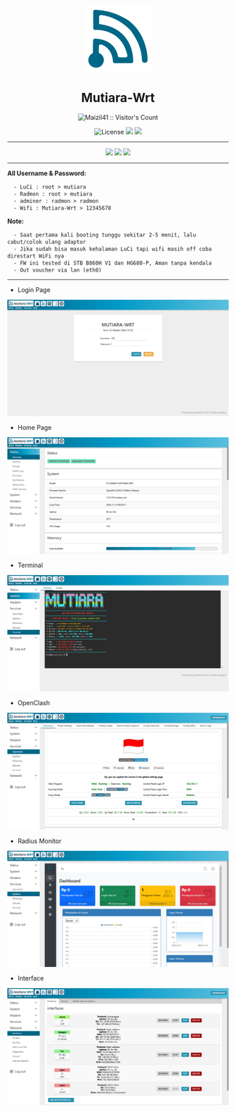 <div align="center">
  <img src="screenshot/logo.svg" alt="logo" width="150">
  <h1>Mutiara-Wrt</h1>
</div>

<div align="center">
  <p align="center"><img src="https://profile-counter.glitch.me/{mutiara-wrt}/count.svg" alt="Maizil41 :: Visitor's Count" /></p>
  <img alt="License" src="https://img.shields.io/github/license/Maizil41/Mutiara-Wrt?style=for-the-badge&logo=github">
  <a target="_blank" href="https://github.com/Maizil41/Mutiara-Wrt/releases"><img src="https://img.shields.io/github/release/Maizil41/Mutiara-Wrt?style=for-the-badge&logo=Openwrt"></a>
  <a target="_blank" href="https://github.com/Maizil41/Mutiara-Wrt/releases"><img src="https://img.shields.io/github/downloads/Maizil41/Mutiara-Wrt/total?style=for-the-badge&logo=Openwrt"></a>
</div>
<hr/>
<p align="center">
<a href="https://t.me/mutiarawrt"><img src="https://img.shields.io/badge/Telegram--Channel-2CA5E0?style=for-the-badge&logo=telegram&logoColor=white"></a>
<a href="https://www.youtube.com/@mutiara-wrt"><img src="https://img.shields.io/badge/Youtube--Channel-e02c2c?style=for-the-badge&logo=youtube&logoColor=white"></a>
<a href="https://t.me/+X1zD3nY9Fz1lNDU1"><img src="https://img.shields.io/badge/Telegram--Groups-2CA5E0?style=for-the-badge&logo=telegram&logoColor=white"></a>
</p>
<hr/>

**All Username & Password:**
```
  - LuCi : root > mutiara
  - Radmon : root > mutiara
  - adminer : radmon > radmon
  - Wifi : Mutiara-Wrt > 12345678
```
**Note:**
```
  - Saat pertama kali booting tunggu sekitar 2-5 menit, lalu cabut/colok ulang adaptor
  - Jika sudah bisa masuk kehalaman LuCi tapi wifi masih off coba direstart WiFi nya
  - FW ini tested di STB B860H V1 dan HG680-P, Aman tanpa kendala
  - Out voucher via lan (eth0)
```
<hr/>

* Login Page
<p align="center">
    <img src="/screenshot/login.png">
</p>

* Home Page
<p align="center">
    <img src="/screenshot/hg_home.png">
</p>

* Terminal
<p align="center">
    <img src="/screenshot/terminal.png">
</p>

* OpenClash
<p align="center">
    <img src="/screenshot/openclash.png">
</p>

* Radius Monitor
<p align="center">
    <img src="/screenshot/radmon.png">
</p>

* Interface
<p align="center">
    <img src="/screenshot/network.png">
</p>
